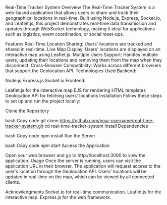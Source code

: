 Real-Time Tracker System
Overview
The Real-Time Tracker System is a web-based application that allows users to share and track their geographical locations in real-time. Built using Node.js, Express, Socket.io, and Leaflet.js, this project demonstrates real-time data transmission and updates through WebSocket technology, making it ideal for applications such as logistics, event coordination, or social meet-ups.

Features
Real-Time Location Sharing: Users' locations are tracked and shared in real-time.
Live Map Display: Users' locations are displayed on an interactive map using Leaflet.js.
Multiple Users Support: Handles multiple users, updating their locations and removing them from the map when they disconnect.
Cross-Browser Compatibility: Works across different browsers that support the Geolocation API.
Technologies Used
Backend:

Node.js
Express.js
Socket.io
Frontend:

Leaflet.js for the interactive map
EJS for rendering HTML templates
Geolocation API for fetching users' locations
Installation
Follow these steps to set up and run the project locally:

Clone the Repository

bash
Copy code
git clone https://github.com/your-username/real-time-tracker-system.git
cd real-time-tracker-system
Install Dependencies

bash
Copy code
npm install
Run the Server

bash
Copy code
npm start
Access the Application

Open your web browser and go to http://localhost:3000 to view the application.
Usage
Once the server is running, users can visit the application URL in their browser.
The application will request access to the user's location through the Geolocation API.
Users' locations will be updated in real-time on the map, which can be viewed by all connected clients.

Acknowledgments
Socket.io for real-time communication.
Leaflet.js for the interactive map.
Express.js for the web framework.
